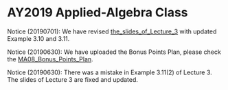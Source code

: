 # AY2019 Applied-Algebra Class
Notice (20190701): We have revised [the_slides_of_Lecture_3](https://github.com/uoaworks/Applied-Algebra/blob/master/Lecture3_slides_after_class.pdf) with updated Example 3.10 and 3.11.

Notice (20190630): We have uploaded the Bonus Points Plan, please check the [MA08_Bonus_Points_Plan](https://github.com/uoaworks/Applied-Algebra/blob/master/%5BImportant%20Notice%5DMA08_Bonus_Points_Plan.pdf).

Notice (20190630): There was a mistake in Example 3.11(2) of Lecture 3. The slides of Lecture 3 are fixed and updated.
